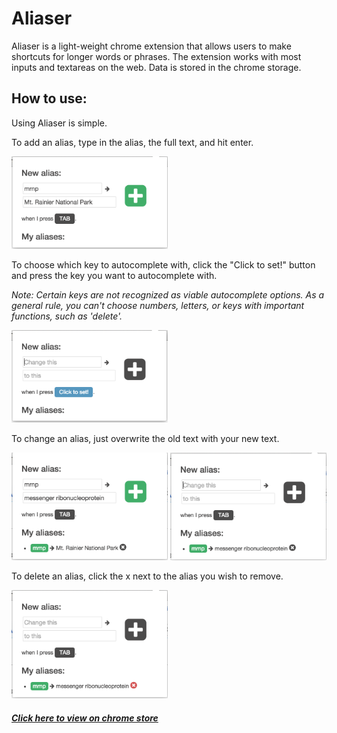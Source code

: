 # Aliaser

Aliaser is a light-weight chrome extension that allows users to make shortcuts for longer words or phrases. The extension works with most inputs and textareas on the web. Data is stored in the chrome storage.

## How to use:
Using Aliaser is simple.

To add an alias, type in the alias, the full text, and hit enter.

<img src="imgs/add-alias.png" width="250">

To choose which key to autocomplete with, click the "Click to set!" button and press the key you want to autocomplete with.

*Note: Certain keys are not recognized as viable autocomplete options. As a general rule, you can't choose numbers, letters, or keys with important functions, such as 'delete'.*

<img src="imgs/set-autocomplete.png" width="250">

To change an alias, just overwrite the old text with your new text.

<img src="imgs/change-alias.png" width="250">
<img src="imgs/changed-alias.png" width="250">

To delete an alias, click the x next to the alias you wish to remove.

<img src="imgs/delete-alias.png" width="250">

##### [Click here to view on chrome store](https://chrome.google.com/webstore/detail/aliaser/bbomokjkjdmglplopgcopfonlifoilbm?hl=en-US)
